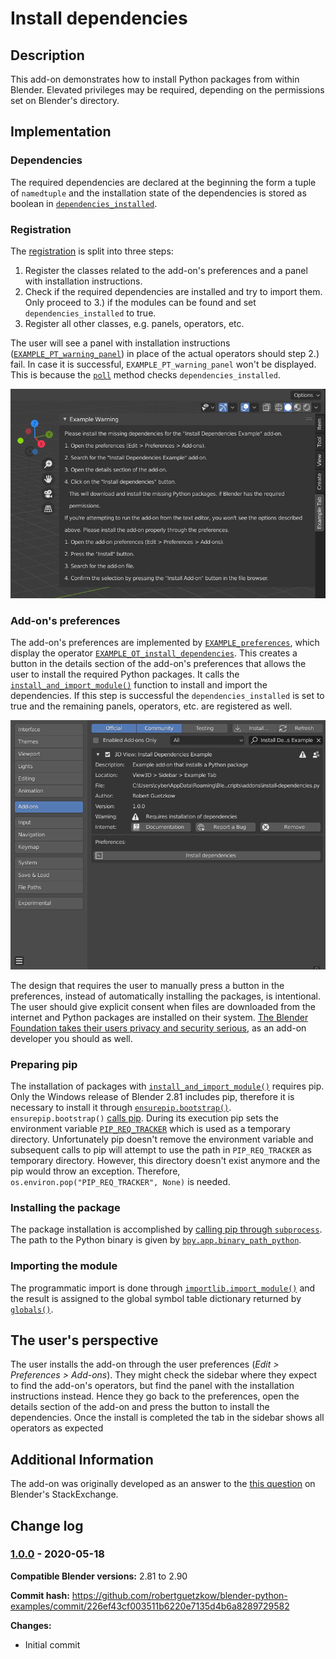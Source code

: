 # Install dependencies

## Description

This add-on demonstrates how to install Python packages from within Blender. Elevated privileges may be required, depending on the permissions set on Blender's directory.

## Implementation

### Dependencies

The required dependencies are declared at the beginning the form a tuple of `namedtuple` and the installation state of the dependencies is stored as boolean in [`dependencies_installed`](https://github.com/robertguetzkow/blender-python-examples/blob/226ef43cf003511b6220e7135d4b6a8289729582/add-ons/install-dependencies/install-dependencies.py#L41).

### Registration

The [registration](https://github.com/robertguetzkow/blender-python-examples/blob/226ef43cf003511b6220e7135d4b6a8289729582/add-ons/install-dependencies/install-dependencies.py#L211) is split into three steps:

1. Register the classes related to the add-on's preferences and a panel with installation instructions.
2. Check if the required dependencies are installed and try to import them. Only proceed to 3.) if the modules can be found and set `dependencies_installed` to true.
3. Register all other classes, e.g. panels, operators, etc.

The user will see a panel with installation instructions ([`EXAMPLE_PT_warning_panel`](https://github.com/robertguetzkow/blender-python-examples/blob/226ef43cf003511b6220e7135d4b6a8289729582/add-ons/install-dependencies/install-dependencies.py#L134)) 
in place of the actual operators should step 2.) fail. In case it is successful, `EXAMPLE_PT_warning_panel` won't be displayed. This is because the [`poll`](https://github.com/robertguetzkow/blender-python-examples/blob/226ef43cf003511b6220e7135d4b6a8289729582/add-ons/install-dependencies/install-dependencies.py#L141) 
method checks `dependencies_installed`.

![image](./imgs/install-instructions.png)

### Add-on's preferences

The add-on's preferences are implemented by [`EXAMPLE_preferences`](https://github.com/robertguetzkow/blender-python-examples/blob/226ef43cf003511b6220e7135d4b6a8289729582/add-ons/install-dependencies/install-dependencies.py#L198), which display the 
operator [`EXAMPLE_OT_install_dependencies`](https://github.com/robertguetzkow/blender-python-examples/blob/226ef43cf003511b6220e7135d4b6a8289729582/add-ons/install-dependencies/install-dependencies.py#L165). This creates a button in the details section 
of the add-on's preferences that allows the user to install the required Python packages. It calls the [`install_and_import_module()`](https://github.com/robertguetzkow/blender-python-examples/blob/226ef43cf003511b6220e7135d4b6a8289729582/add-ons/install-dependencies/install-dependencies.py#L63)
function to install and import the dependencies. If this step is successful the `dependencies_installed` is set to true and the remaining panels, operators, etc. are registered as well.

![image](./imgs/user-preferences-pre-install.png)

The design that requires the user to manually press a button in the preferences, instead of automatically installing the packages, is intentional. The user should give explicit consent when files are
downloaded from the internet and Python packages are installed on their system. [The Blender Foundation takes their users privacy and security serious](https://www.blender.org/about/license/), as an 
add-on developer you should as well.

### Preparing pip

The installation of packages with [`install_and_import_module()`](https://github.com/robertguetzkow/blender-python-examples/blob/226ef43cf003511b6220e7135d4b6a8289729582/add-ons/install-dependencies/install-dependencies.py#L63) requires pip. Only the Windows 
release of Blender 2.81 includes pip, therefore it is necessary to install it through [`ensurepip.bootstrap()`](https://docs.python.org/3/library/ensurepip.html#ensurepip.bootstrap). `ensurepip.bootstrap()` 
[calls pip](https://github.com/python/cpython/blob/34b0598295284e3ff6cedf5c05e159ce1fa54d60/Lib/ensurepip/__init__.py#L35). During its execution pip sets the environment variable 
[`PIP_REQ_TRACKER`](https://github.com/pypa/pip/blob/326efa5c710ecf19acc3e1315477251a4cd4bd13/src/pip/_internal/req/req_tracker.py#L54) which is used as a temporary directory. Unfortunately pip doesn't remove the environment variable and subsequent calls to pip 
will attempt to use the path in `PIP_REQ_TRACKER` as temporary directory. However, this directory doesn't exist anymore and the pip would throw an exception. Therefore, `os.environ.pop("PIP_REQ_TRACKER", None)` is needed.

### Installing the package

The package installation is accomplished by [calling pip through `subprocess`](https://github.com/robertguetzkow/blender-python-examples/blob/226ef43cf003511b6220e7135d4b6a8289729582/add-ons/install-dependencies/install-dependencies.py#L95). The path to the 
Python binary is given by [`bpy.app.binary_path_python`](https://docs.blender.org/api/current/bpy.app.html#bpy.app.binary_path_python).

### Importing the module

The programmatic import is done through [`importlib.import_module()`](https://docs.python.org/3/library/importlib.html#importlib.import_module) and the result is assigned to the global symbol table dictionary 
returned by [`globals()`](https://docs.python.org/3/library/functions.html#globals).

## The user's perspective

The user installs the add-on through the user preferences (*Edit > Preferences > Add-ons*). They might check the sidebar where they expect to find the add-on's operators, but find the panel with the installation instructions instead.
Hence they go back to the preferences, open the details section of the add-on and press the button to install the dependencies. Once the install is completed the tab in the sidebar shows all operators as expected

## Additional Information

The add-on was originally developed as an answer to the [this question](https://blender.stackexchange.com/questions/168448/bundling-python-library-with-addon) on Blender's StackExchange.


## Change log
### [1.0.0]() - 2020-05-18

 **Compatible Blender versions:** 2.81 to 2.90

 **Commit hash:** https://github.com/robertguetzkow/blender-python-examples/commit/226ef43cf003511b6220e7135d4b6a8289729582

 **Changes:**
 - Initial commit
